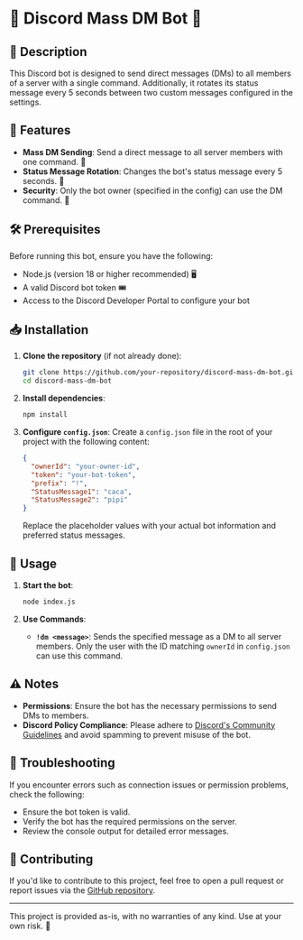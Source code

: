 # 🎉 Discord Mass DM Bot 🎉

## 📜 Description

This Discord bot is designed to send direct messages (DMs) to all members of a server with a single command. Additionally, it rotates its status message every 5 seconds between two custom messages configured in the settings.

## 🚀 Features

- **Mass DM Sending**: Send a direct message to all server members with one command. 📩
- **Status Message Rotation**: Changes the bot's status message every 5 seconds. 🔄
- **Security**: Only the bot owner (specified in the config) can use the DM command. 🔐

## 🛠️ Prerequisites

Before running this bot, ensure you have the following:
- Node.js (version 18 or higher recommended) 🖥️
- A valid Discord bot token 🎟️
- Access to the Discord Developer Portal to configure your bot

## 📥 Installation

1. **Clone the repository** (if not already done):
    ```bash
    git clone https://github.com/your-repository/discord-mass-dm-bot.git
    cd discord-mass-dm-bot
    ```

2. **Install dependencies**:
    ```bash
    npm install
    ```

3. **Configure `config.json`**:
    Create a `config.json` file in the root of your project with the following content:
    ```json
    {
      "ownerId": "your-owner-id",
      "token": "your-bot-token",
      "prefix": "!",
      "StatusMessage1": "caca",
      "StatusMessage2": "pipi"
    }
    ```
    Replace the placeholder values with your actual bot information and preferred status messages.

## 🚀 Usage

1. **Start the bot**:
    ```bash
    node index.js
    ```

2. **Use Commands**:
    - **`!dm <message>`**: Sends the specified message as a DM to all server members. Only the user with the ID matching `ownerId` in `config.json` can use this command.

## ⚠️ Notes

- **Permissions**: Ensure the bot has the necessary permissions to send DMs to members.
- **Discord Policy Compliance**: Please adhere to [Discord's Community Guidelines](https://discord.com/guidelines) and avoid spamming to prevent misuse of the bot.

## 🐞 Troubleshooting

If you encounter errors such as connection issues or permission problems, check the following:
- Ensure the bot token is valid.
- Verify the bot has the required permissions on the server.
- Review the console output for detailed error messages.

## 🤝 Contributing

If you'd like to contribute to this project, feel free to open a pull request or report issues via the [GitHub repository](https://github.com/your-repository/discord-mass-dm-bot/issues).

---

This project is provided as-is, with no warranties of any kind. Use at your own risk. 🚀
